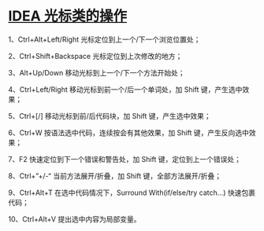 # [IDEA 光标类的操作](https://www.cnblogs.com/toov5/p/11616478.html)

1、Ctrl+Alt+Left/Right 光标定位到上一个/下一个浏览位置处；

2、Ctrl+Shift+Backspace 光标定位到上次修改的地方；

3、Alt+Up/Down 移动光标到上一个/下一个方法开始处；

4、Ctrl+Left/Right 移动光标到前一个/后一个单词处，加 Shift 键，产生选中效果；

5、Ctrl+[/] 移动光标到前/后代码块，加 Shift 键，产生选中效果；

6、Ctrl+W 按语法选中代码，连续按会有其他效果，加 Shift 键，产生反向选中效果；

7、F2 快速定位到下一个错误和警告处，加 Shift 键，定位到上一个错误处；

8、Ctrl+”+/-“ 当前方法展开/折叠，加 Shift 键，全部方法展开/折叠；

9、Ctrl+Alt+T 在选中代码情况下，Surround With(if/else/try catch…) 快速包裹代码；

10、Ctrl+Alt+V 提出选中内容为局部变量。
